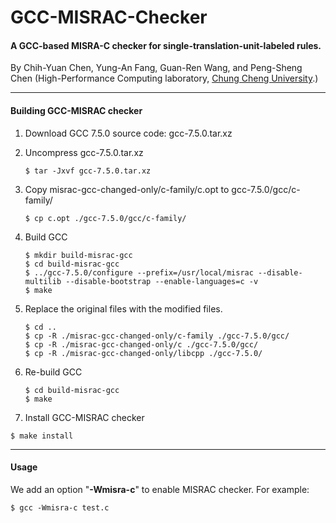 # GCC-MISRAC-Checker
#### A GCC-based MISRA-C checker for single-translation-unit-labeled rules.

By Chih-Yuan Chen, Yung-An Fang, Guan-Ren Wang, and Peng-Sheng Chen (High-Performance Computing laboratory, [Chung Cheng University](https://www.ccu.edu.tw/).)

----------------------------

#### Building GCC-MISRAC checker

1. Download GCC 7.5.0 source code: gcc-7.5.0.tar.xz

   

2. Uncompress gcc-7.5.0.tar.xz

   ```
   $ tar -Jxvf gcc-7.5.0.tar.xz
   ```

   

3. Copy misrac-gcc-changed-only/c-family/c.opt to gcc-7.5.0/gcc/c-family/

   ```
   $ cp c.opt ./gcc-7.5.0/gcc/c-family/
   ```

   

4. Build GCC

   ```
   $ mkdir build-misrac-gcc
   $ cd build-misrac-gcc
   $ ../gcc-7.5.0/configure --prefix=/usr/local/misrac --disable-multilib --disable-bootstrap --enable-languages=c -v
   $ make
   ```

   

5. Replace the original files with the modified files.

   ```
   $ cd ..
   $ cp -R ./misrac-gcc-changed-only/c-family ./gcc-7.5.0/gcc/
   $ cp -R ./misrac-gcc-changed-only/c ./gcc-7.5.0/gcc/
   $ cp -R ./misrac-gcc-changed-only/libcpp ./gcc-7.5.0/
   ```

   

6. Re-build GCC

   ```
   $ cd build-misrac-gcc
   $ make
   ```

   

7.  Install GCC-MISRAC checker

   ```
   $ make install
   ```

   

----------------

#### Usage

We add an option "**-Wmisra-c**" to enable MISRAC checker. For example:

```
$ gcc -Wmisra-c test.c
```

